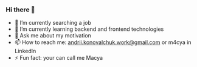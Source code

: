 ### Hi there 👋

- 🔭 I’m currently searching a job
- 🌱 I’m currently learning backend and frontend technologies
- 💬 Ask me about my motivation
- 📫 How to reach me: andrii.konovalchuk.work@gmail.com or m4cya in LinkedIn
- ⚡ Fun fact: your can call me Macya
